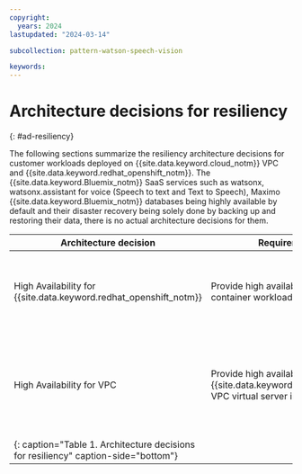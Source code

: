 ```yaml
---
copyright:
  years: 2024
lastupdated: "2024-03-14"

subcollection: pattern-watson-speech-vision

keywords:
---
```

# Architecture decisions for resiliency
{: #ad-resiliency}

The following sections summarize the resiliency architecture decisions for customer workloads deployed on {{site.data.keyword.cloud_notm}} VPC and {{site.data.keyword.redhat_openshift_notm}}. The {{site.data.keyword.Bluemix_notm}} SaaS services such as watsonx, watsonx.assistant for voice (Speech to text and Text to Speech), Maximo {{site.data.keyword.Bluemix_notm}} databases being highly available by default and their disaster recovery being solely done by backing up and restoring their data, there is no actual architecture decisions for them.

| Architecture decision                                                               | Requirement                                                                                      | Options                                                                                                                                              | Decision                             | Rationale                                                                                               |
| ----------------------------------------------------------------------------------- | ------------------------------------------------------------------------------------------------ | ---------------------------------------------------------------------------------------------------------------------------------------------------- | ------------------------------------ | ------------------------------------------------------------------------------------------------------- |
| High Availability for {{site.data.keyword.redhat_openshift_notm}}                                                          | Provide high availability for the container workloads                                            | Multi-zone Region {{site.data.keyword.redhat_openshift_notm}} deployment \n - Multiple {{site.data.keyword.redhat_openshift_notm}} clusters behind a global load balancer                                                       | Multi-zone Region {{site.data.keyword.redhat_openshift_notm}} deployment    | Lower deployment and management complexity and smaller footprint                                        |
| High Availability for VPC                                                           | Provide high availability for the {{site.data.keyword.Bluemix_notm}} VPC virtual server instance | Within an Availability Zone (native) \n - Within a region by using duplicate virtual server instances with a network or application load balancer | Within an Availability Zone (native) | Default native high availability within an availability zone, choice will depend on the SLA requirement |
| {: caption="Table 1. Architecture decisions for resiliency" caption-side="bottom"} |                                                                                                  |                                                                                                                                                      |                                      |                                                                                                         |
